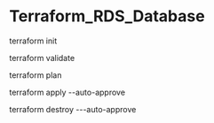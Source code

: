 # Terraform_RDS_Database

terraform init

terraform validate

terraform plan

terraform apply --auto-approve

terraform destroy ---auto-approve
